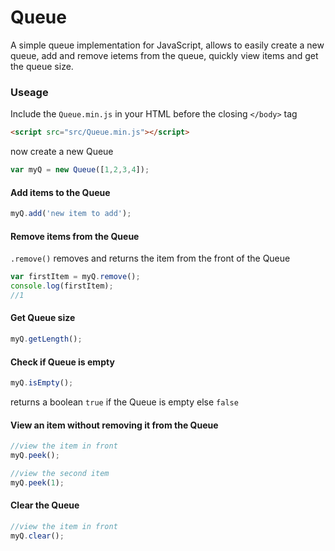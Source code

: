 # Queue

A simple queue implementation for JavaScript, allows to easily create a new queue, add and remove ietems from the queue, quickly view items and get the queue size.

### Useage 

Include the `Queue.min.js` in your HTML before the closing `</body>` tag

```html
<script src="src/Queue.min.js"></script>
```

now create a new Queue

```javascript
var myQ = new Queue([1,2,3,4]);
```

	
#### Add items to the Queue
```javascript
myQ.add('new item to add');
```

#### Remove items from the Queue
`.remove()` removes and returns the item from the front of the Queue

```javascript
var firstItem = myQ.remove();
console.log(firstItem);
//1
```

#### Get Queue size
```javascript
myQ.getLength();
```

#### Check if Queue is empty
```javascript
myQ.isEmpty();
```	
returns a boolean `true` if the Queue is empty else `false`

#### View an item without removing it from the Queue
```javascript
//view the item in front
myQ.peek();

//view the second item
myQ.peek(1);
```	

#### Clear the Queue
```javascript
//view the item in front
myQ.clear();
```	
